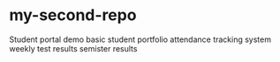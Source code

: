 # my-second-repo
Student portal demo
basic student portfolio
attendance tracking system
weekly test results
semister results
